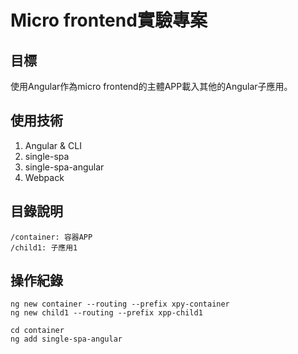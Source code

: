 # Micro frontend實驗專案

## 目標

使用Angular作為micro frontend的主體APP載入其他的Angular子應用。

## 使用技術

1. Angular & CLI
2. single-spa
3. single-spa-angular
4. Webpack

## 目錄說明

```
/container: 容器APP
/child1: 子應用1
```

## 操作紀錄

```
ng new container --routing --prefix xpy-container
ng new child1 --routing --prefix xpp-child1

cd container
ng add single-spa-angular
```